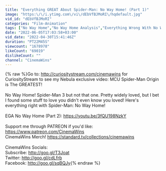 ```yaml
---
title: "Everything GREAT About Spider-Man: No Way Home! (Part 1)"
image: "https:\/\/i.ytimg.com\/vi\/dEbVfBJMoRI\/hqdefault.jpg"
vid_id: "dEbVfBJMoRI"
categories: "Film-Animation"
tags: ["No Way Home","No Way Home Analysis","Everything Wrong With No Way Home"]
date: "2022-06-05T17:03:58+03:00"
vid_date: "2022-04-30T15:41:46Z"
duration: "PT22M45S"
viewcount: "1678978"
likeCount: "69019"
dislikeCount: ""
channel: "CinemaWins"
---
```

{% raw %}Go to: <a rel="nofollow" target="blank" href="http://curiositystream.com/cinemawins">http://curiositystream.com/cinemawins</a> for CuriosityStream to see my Nebula exclusive video: MCU Spider-Man Origin is The GREATEST! <br /><br />No Way Home! Spider-Man 3 but not that one. Pretty widely loved, but I bet I found some stuff to love you didn't even know you loved! Here's everything right with Spider-Man: No Way Home!<br /><br />EGA No Way Home (Part 2): <a rel="nofollow" target="blank" href="https://youtu.be/3fQU198NzkY">https://youtu.be/3fQU198NzkY</a><br /><br />Support me through PATREON if you'd like: <a rel="nofollow" target="blank" href="https://www.patreon.com/CinemaWins">https://www.patreon.com/CinemaWins</a><br />CinemaWins Merch! <a rel="nofollow" target="blank" href="https://standard.tv/collections/cinemawins">https://standard.tv/collections/cinemawins</a><br /><br />CinemaWins Socials:<br />Subscribe: <a rel="nofollow" target="blank" href="http://goo.gl/T3Joat">http://goo.gl/T3Joat</a>   <br />Twitter: <a rel="nofollow" target="blank" href="http://goo.gl/cdLfrb">http://goo.gl/cdLfrb</a>   <br />Facebook: <a rel="nofollow" target="blank" href="http://goo.gl/sqBQJy">http://goo.gl/sqBQJy</a>{% endraw %}
